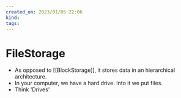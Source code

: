 ```yaml
---
created_on: 2023/01/05 22:06
kind:
tags:
---
```


# FileStorage

- As opposed to \[\[BlockStorage]], it stores data in an hierarchical architecture.
- In your computer, we have a hard drive. Into it we put files.
- Think 'Drives'
